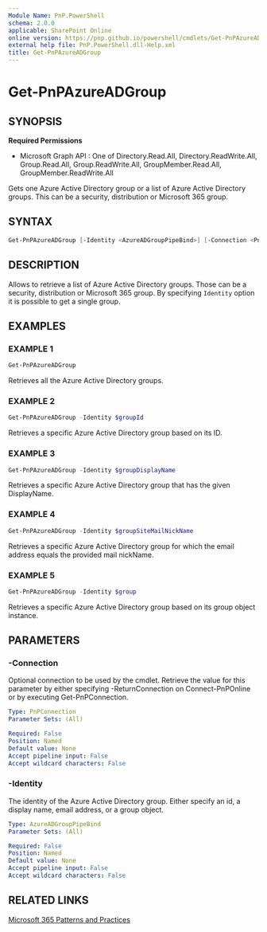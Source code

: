```yaml
---
Module Name: PnP.PowerShell
schema: 2.0.0
applicable: SharePoint Online
online version: https://pnp.github.io/powershell/cmdlets/Get-PnPAzureADGroup.html
external help file: PnP.PowerShell.dll-Help.xml
title: Get-PnPAzureADGroup
---
```

  
# Get-PnPAzureADGroup

## SYNOPSIS

**Required Permissions**

  * Microsoft Graph API : One of Directory.Read.All, Directory.ReadWrite.All, Group.Read.All, Group.ReadWrite.All, GroupMember.Read.All, GroupMember.ReadWrite.All

Gets one Azure Active Directory group or a list of Azure Active Directory groups. This can be a security, distribution or Microsoft 365 group.

## SYNTAX

```powershell
Get-PnPAzureADGroup [-Identity <AzureADGroupPipeBind>] [-Connection <PnPConnection>]
```

## DESCRIPTION

Allows to retrieve a list of Azure Active Directory groups. Those can be a security, distribution or Microsoft 365 group. By specifying `Identity` option it is possible to get a single group.

## EXAMPLES

### EXAMPLE 1
```powershell
Get-PnPAzureADGroup
```

Retrieves all the Azure Active Directory groups.

### EXAMPLE 2
```powershell
Get-PnPAzureADGroup -Identity $groupId
```

Retrieves a specific Azure Active Directory group based on its ID.

### EXAMPLE 3
```powershell
Get-PnPAzureADGroup -Identity $groupDisplayName
```

Retrieves a specific Azure Active Directory group that has the given DisplayName.

### EXAMPLE 4
```powershell
Get-PnPAzureADGroup -Identity $groupSiteMailNickName
```

Retrieves a specific Azure Active Directory group for which the email address equals the provided mail nickName.

### EXAMPLE 5
```powershell
Get-PnPAzureADGroup -Identity $group
```

Retrieves a specific Azure Active Directory group based on its group object instance.

## PARAMETERS

### -Connection
Optional connection to be used by the cmdlet. Retrieve the value for this parameter by either specifying -ReturnConnection on Connect-PnPOnline or by executing Get-PnPConnection.

```yaml
Type: PnPConnection
Parameter Sets: (All)

Required: False
Position: Named
Default value: None
Accept pipeline input: False
Accept wildcard characters: False
```

### -Identity
The identity of the Azure Active Directory group. Either specify an id, a display name, email address, or a group object.

```yaml
Type: AzureADGroupPipeBind
Parameter Sets: (All)

Required: False
Position: Named
Default value: None
Accept pipeline input: False
Accept wildcard characters: False
```

## RELATED LINKS

[Microsoft 365 Patterns and Practices](https://aka.ms/m365pnp)
